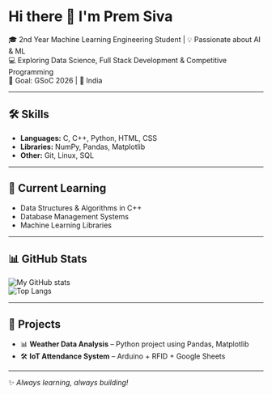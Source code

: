 # Hi there 👋 I'm Prem Siva

🎓 2nd Year Machine Learning Engineering Student | 💡 Passionate about AI & ML  
💻 Exploring Data Science, Full Stack Development & Competitive Programming  
🚀 Goal: GSoC 2026 | 📍 India  

---

## 🛠️ Skills
- **Languages:** C, C++, Python, HTML, CSS  
- **Libraries:** NumPy, Pandas, Matplotlib  
- **Other:** Git, Linux, SQL  

---

## 📌 Current Learning
- Data Structures & Algorithms in C++  
- Database Management Systems  
- Machine Learning Libraries
  
---

## 📊 GitHub Stats
![My GitHub stats](https://github-readme-stats.vercel.app/api?username=Pr3mSiva&show_icons=true&theme=radical)  
![Top Langs](https://github-readme-stats.vercel.app/api/top-langs/?username=Pr3mSiva&layout=compact&theme=radical)  

---

## 🌟 Projects
- 📊 **Weather Data Analysis** – Python project using Pandas, Matplotlib  
- 🛠️ **IoT Attendance System** – Arduino + RFID + Google Sheets

---

✨ *Always learning, always building!*
